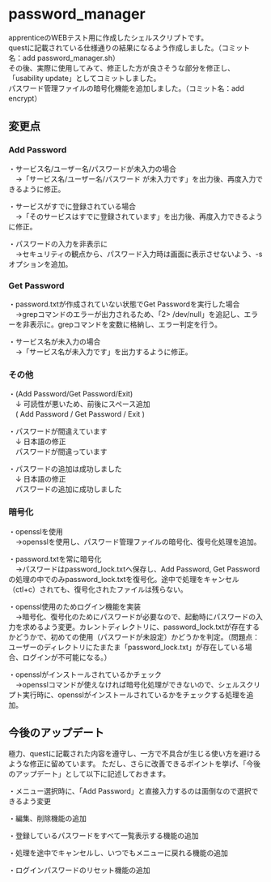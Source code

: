 # password_manager
apprenticeのWEBテスト用に作成したシェルスクリプトです。<br>
questに記載されている仕様通りの結果になるよう作成しました。（コミット名：add password_manager.sh）<br>
その後、実際に使用してみて、修正した方が良さそうな部分を修正し、「usability update」としてコミットしました。<br>
パスワード管理ファイルの暗号化機能を追加しました。（コミット名：add encrypt）


## 変更点
### Add Password
・サービス名/ユーザー名/パスワードが未入力の場合<br>
　→「サービス名/ユーザー名/パスワード が未入力です」を出力後、再度入力できるように修正。

・サービスがすでに登録されている場合<br>
　→「そのサービスはすでに登録されています」を出力後、再度入力できるように修正。

・パスワードの入力を非表示に<br>
　→セキュリティの観点から、パスワード入力時は画面に表示させないよう、-sオプションを追加。


### Get Password
・password.txtが作成されていない状態でGet Passwordを実行した場合<br>
　→grepコマンドのエラーが出力されるため、「2> /dev/null」を追記し、エラーを非表示に。grepコマンドを変数に格納し、エラー判定を行う。

・サービス名が未入力の場合<br>
　→「サービス名が未入力です」を出力するように修正。


### その他
・(Add Password/Get Password/Exit)<br>
　↓ 可読性が悪いため、前後にスペース追加<br>
　( Add Password / Get Password / Exit )

・パスワードが間違えています<br>
　↓ 日本語の修正<br>
　パスワードが間違っています

・パスワードの追加は成功しました<br>
　↓ 日本語の修正<br>
　パスワードの追加に成功しました


### 暗号化
・opensslを使用<br>
　→opensslを使用し、パスワード管理ファイルの暗号化、復号化処理を追加。

・password.txtを常に暗号化<br>
　→パスワードはpassword_lock.txtへ保存し、Add Password, Get Passwordの処理の中でのみpassword_lock.txtを復号化。途中で処理をキャンセル（ctl+c）されても、復号化されたファイルは残らない。

・openssl使用のためログイン機能を実装<br>
　→暗号化、復号化のためにパスワードが必要なので、起動時にパスワードの入力を求めるよう変更。カレントディレクトリに、password_lock.txtが存在するかどうかで、初めての使用（パスワードが未設定）かどうかを判定。（問題点：ユーザーのディレクトリにたまたま「password_lock.txt」が存在している場合、ログインが不可能になる。）

・opensslがインストールされているかチェック<br>
　→opensslコマンドが使えなければ暗号化処理ができないので、シェルスクリプト実行時に、opensslがインストールされているかをチェックする処理を追加。


## 今後のアップデート
極力、questに記載された内容を遵守し、一方で不具合が生じる使い方を避けるような修正に留めています。
ただし、さらに改善できるポイントを挙げ、「今後のアップデート」として以下に記述しておきます。

・メニュー選択時に、「Add Password」と直接入力するのは面倒なので選択できるよう変更

・編集、削除機能の追加

・登録しているパスワードをすべて一覧表示する機能の追加

・処理を途中でキャンセルし、いつでもメニューに戻れる機能の追加

・ログインパスワードのリセット機能の追加